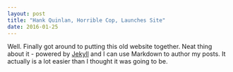 ```yaml
---
layout: post
title: "Hank Quinlan, Horrible Cop, Launches Site"
date: 2016-01-25
---
```


Well. Finally got around to putting this old website together. Neat thing about it - powered by [Jekyll](http://jekyllrb.com) and I can use Markdown to author my posts. It actually is a lot easier than I thought it was going to be.
